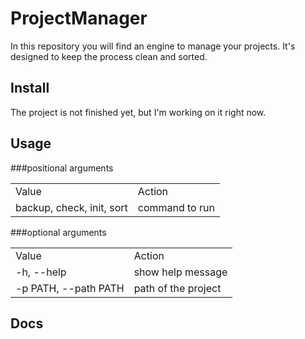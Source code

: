 # ProjectManager
In this repository you will find an engine to manage your projects. It's designed to keep the process clean and sorted.

## Install
The project is not finished yet, but I'm working on it right now.

## Usage

###positional arguments

<table>
  <tr>
    <td>Value</td>
    <td>Action</td>
  </tr>
  <tr>
    <td>
      backup, check, init, sort
    </td>
    <td>
      command to run
    </td>
  </tr>
</table>

###optional arguments

<table>
  <tr>
    <td>Value</td>
    <td>Action</td>
  </tr>
  <tr>
    <td>-h, --help</td>
    <td>show help message</td>
  </tr>
  <tr>
    <td>
      -p PATH, --path PATH
    </td>
    <td>
      path of the project
    </td>
  </tr>
</table>

## Docs
